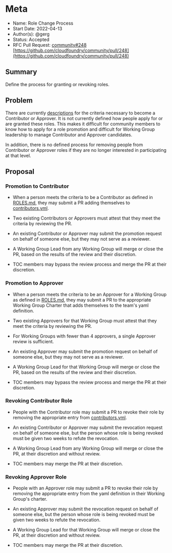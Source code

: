 # Meta
[meta]: #meta
- Name: Role Change Process
- Start Date: 2022-04-13
- Author(s): @gerg
- Status: Accepted
- RFC Pull Request: [community#248](https://github.com/cloudfoundry/community/pull/248)
  [https://github.com/cloudfoundry/community/pull/248](https://github.com/cloudfoundry/community/pull/248)


## Summary

Define the process for granting or revoking roles.

## Problem

There are currently
[descriptions](https://github.com/cloudfoundry/community/blob/main/toc/ROLES.md)
for the criteria necessary to become a Contributor or Approver. It is not
currently defined how people apply for or are granted these roles. This makes it
difficult for community members to know how to apply for a role promotion and
difficult for Working Group leadership to manage Contributor and Approver
candidates.

In addition, there is no defined process for removing people from Contributor or
Approver roles if they are no longer interested in participating at that level.

## Proposal

### Promotion to Contributor

- When a person meets the criteria to be a Contributor as defined in
[ROLES.md](https://github.com/cloudfoundry/community/blob/main/toc/ROLES.md),
they may submit a PR adding themselves to 
[contributors.yml](https://github.com/cloudfoundry/community/blob/main/orgs/contributors.yml).

- Two existing Contributors or Approvers must attest that they meet the criteria
  by reviewing the PR.

- An existing Contributor or Approver may submit the promotion request on behalf of someone else, but they
  may not serve as a reviewer.

- A Working Group Lead from any Working Group will merge or close the PR, based
  on the results of the review and their discretion.

- TOC members may bypass the review process and merge the PR at their
  discretion.

### Promotion to Approver

- When a person meets the criteria to be an Approver for a Working Group as defined in
[ROLES.md](https://github.com/cloudfoundry/community/blob/main/toc/ROLES.md),
they may submit a PR to the appropriate Working Group Charter that adds
themselves to the team's yaml definition.

- Two existing Approvers for that Working Group must attest that they meet the criteria
  by reviewing the PR.

- For Working Groups with fewer than 4 approvers, a single Approver review is
  sufficient.

- An existing Approver may submit the promotion request on behalf of someone else, but they
  may not serve as a reviewer.

- A Working Group Lead for that Working Group will merge or close the PR, based
  on the results of the review and their discretion.

- TOC members may bypass the review process and merge the PR at their
  discretion.

### Revoking Contributor Role

- People with the Contributor role may submit a PR to revoke their role by
  removing the appropriate entry from
  [contributors.yml](https://github.com/cloudfoundry/community/blob/main/orgs/contributors.yml).

- An existing Contributor or Approver may submit the revocation request on
  behalf of someone else, but the person whose role is being revoked must be
  given two weeks to refute the revocation.

- A Working Group Lead from any Working Group will merge or close the PR, at
  their discretion and without review.

- TOC members may merge the PR at their discretion.

### Revoking Approver Role

- People with an Approver role may submit a PR to revoke their role by removing
  the appropriate entry from the yaml definition in their Working Group's charter.

- An existing Approver may submit the revocation request on behalf of someone
  else, but the person whose role is being revoked must be given two weeks to
  refute the revocation.

- A Working Group Lead for that Working Group will merge or close the PR, at
  their discretion and without review.

- TOC members may merge the PR at their discretion.
